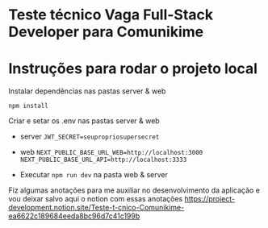 # Teste técnico Vaga Full-Stack Developer para Comunikime

# Instruções para rodar o projeto local

Instalar dependências nas pastas server & web

`` npm install ``


Criar e setar os .env nas pastas server & web

* server 
`` JWT_SECRET=seupropriosupersecret ``

* web
`` NEXT_PUBLIC_BASE_URL_WEB=http://localhost:3000
NEXT_PUBLIC_BASE_URL_API=http://localhost:3333 ``


* Executar ``npm run dev`` na pasta web & server

Fiz algumas anotações para me auxiliar no desenvolvimento da aplicação e vou deixar salvo aqui o notion com essas anotações https://project-development.notion.site/Teste-t-cnico-Comunikime-ea6622c189684eeda8bc96d7c41c199b